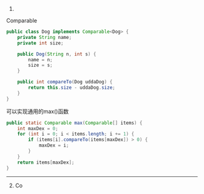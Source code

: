 1. 
Comparable
```java
public class Dog implements Comparable<Dog> {
    private String name;
    private int size;

    public Dog(String n, int s) {
        name = n;
        size = s;
    }

    public int compareTo(Dog uddaDog) {
        return this.size - uddaDog.size;
    }
}
```
可以实现通用的max()函数
```java
public static Comparable max(Comparable[] items) {
    int maxDex = 0;
    for (int i = 0; i < items.length; i += 1) {
        if (items[i].compareTo(items[maxDex]) > 0) {
            maxDex = i;
        }
    }
    return items[maxDex];
}
```
___
2. Co
<!--stackedit_data:
eyJoaXN0b3J5IjpbLTI0NDU0NzczNywtMjA4ODc0NjYxMl19
-->